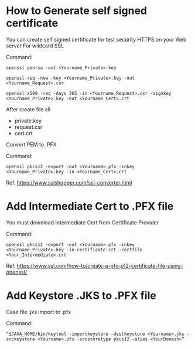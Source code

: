 # How to Generate self signed certificate

You can create self signed certificate for test security HTTPS on your Web server
For wildcard SSL

Command: 
```
openssl genrsa -out <Yourname_Private>.key

openssl req -new -key <Yourname_Private>.key -out <Yourname_Request>.csr

openssl x509 -req -days 365 -in <Yourname_Request>.csr -signkey <Yourname_Private>.key -out <Yourname_Cert>.crt
```

After create file all
- private.key
- request.csr
- cert.crt

Convert PEM to .PFX

Command:
```
openssl pkcs12 -export -out <Yourname>.pfx -inkey <Yourname_Private>.key -in <Yourname_Cert>.crt
```
Ref. https://www.sslshopper.com/ssl-converter.html


# Add Intermediate Cert to .PFX file
You must download Intermediate Cert from  Certificate Provider

Command: 
```
openssl pkcs12 -export -out <Yourname>.pfx -inkey <Yourname_Private>.key -in certificate.crt -certfile <Your_Intermediate>.crt
```
Ref. https://www.ssl.com/how-to/create-a-pfx-p12-certificate-file-using-openssl/


# Add Keystore .JKS to .PFX file
Case file .jks import to .pfx

Command: 
```
“$JAVA_HOME/bin/keytool -importkeystore -destkeystore <Yourname>.jks -srckeystore <Yourname>.pfx -srcstoretype pkcs12 -alias <YourDomain>”
```